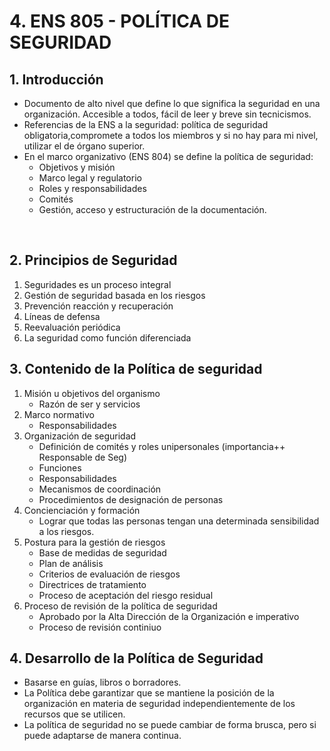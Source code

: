 # 4. ENS 805 - POLÍTICA DE SEGURIDAD 

## 1. Introducción
- Documento de alto nivel que define lo que significa la seguridad en una organización. Accesible a todos, fácil de leer y breve sin tecnicismos.
- Referencias de la ENS a la seguridad: política de seguridad obligatoria,compromete a todos los miembros y si no hay para mi nivel, utilizar el de órgano superior.
- En el marco organizativo (ENS 804) se define la política de seguridad:
    - Objetivos y misión
    - Marco legal y regulatorio
    - Roles y responsabilidades
    - Comités
    - Gestión, acceso y estructuración de la documentación.

<br>

## 2. Principios de Seguridad
1. Seguridades es un proceso integral
2. Gestión de seguridad basada en los riesgos
3. Prevención reacción y recuperación
4. Líneas de defensa
5. Reevaluación periódica
6. La seguridad como función diferenciada


## 3. Contenido de la Política de seguridad
1. Misión u objetivos del organismo
   - Razón de ser y servicios
2. Marco normativo
   - Responsabilidades
3. Organización de seguridad
   - Definición de comités y roles unipersonales (importancia++ Responsable de Seg)
   - Funciones
   - Responsabilidades
   - Mecanismos de coordinación
   - Procedimientos de designación de personas
4. Concienciación y formación
   - Lograr que todas las personas tengan una determinada sensibilidad a los riesgos.
5. Postura para la gestión de riesgos 
   - Base de medidas de seguridad  
   - Plan de análisis
   - Criterios de evaluación de riesgos
   - Directrices de tratamiento
   - Proceso de aceptación del riesgo residual
6. Proceso de revisión de la política de seguridad
   - Aprobado por la Alta Dirección de la Organización e imperativo
   - Proceso de revisión continiuo

## 4. Desarrollo de la Política de Seguridad
- Basarse en guías, libros o borradores.
- La Política debe garantizar que se mantiene la posición de la organización en materia de seguridad independientemente de los recursos que se utilicen.
- La política de seguridad no se puede cambiar de forma brusca, pero si puede adaptarse de manera continua.